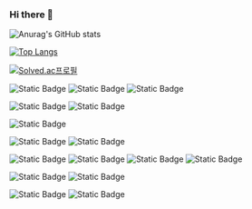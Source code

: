 ### Hi there 👋

<!--
**gmkil11/gmkil11** is a ✨ _special_ ✨ repository because its `README.md` (this file) appears on your GitHub profile.

Here are some ideas to get you started:

- 🔭 I’m currently working on ...
- 🌱 I’m currently learning ...
- 👯 I’m looking to collaborate on ...
- 🤔 I’m looking for help with ...
- 💬 Ask me about ...
- 📫 How to reach me: ...
- 😄 Pronouns: ...
- ⚡ Fun fact: ...
-->
![Anurag's GitHub stats](https://github-readme-stats.vercel.app/api?username=gmkil11&show_icons=true)


[![Top Langs](https://github-readme-stats.vercel.app/api/top-langs/?username=gmkil11&layout=compact&card_width=445&hide=html,css)](https://github.com/gmkil11/github-readme-stats)

[![Solved.ac프로필](http://mazassumnida.wtf/api/v2/generate_badge?boj=gmkil11)](https://solved.ac/gmkil11)

![Static Badge](https://img.shields.io/badge/Java-007396.svg?&style=for-the-badge&logo=Java&logoColor=white)
![Static Badge](https://img.shields.io/badge/spring-6DB33F?style=for-the-badge&logo=spring&logoColor=white)
![Static Badge](https://img.shields.io/badge/spring_boot-6DB33F?style=for-the-badge&logo=spring%20boot&logoColor=white)

![Static Badge](https://img.shields.io/badge/PYTHONE-%233776AB?style=for-the-badge&logo=python&logoColor=white)
![Static Badge](https://img.shields.io/badge/openCV-5C3EE8?style=for-the-badge&logo=opencv&logoColor=white)

![Static Badge](https://img.shields.io/badge/java_script-F7DF1E?style=for-the-badge&logo=javascript&logoColor=white)

![Static Badge](https://img.shields.io/badge/oracle-F80000?style=for-the-badge&logo=oracle&logoColor=white)
![Static Badge](https://img.shields.io/badge/FIRE_BASE-FFCA28?style=for-the-badge&logo=FIREBASE&logoColor=white)


![Static Badge](https://img.shields.io/badge/HTML5-E34F26?style=for-the-badge&logo=html5&logoColor=white)
![Static Badge](https://img.shields.io/badge/CSS-1572B6?style=for-the-badge&logo=CSS3&logoColor=white)
![Static Badge](https://img.shields.io/badge/thymeleaf-005F0F?style=for-the-badge&logo=thymeleaf&logoColor=white)
![Static Badge](https://img.shields.io/badge/react-61DAFB?style=for-the-badge&logo=react&logoColor=white)



![Static Badge](https://img.shields.io/badge/GIT-%23F05032?style=for-the-badge&logo=git&logoColor=white)
![Static Badge](https://img.shields.io/badge/FIGMA-F24E1E?style=for-the-badge&logo=FIGMA&logoColor=white)


![Static Badge](https://img.shields.io/badge/intellij-FE275D?style=for-the-badge&logo=intellijidea&logoColor=white)
![Static Badge](https://img.shields.io/badge/vs_code-007ACC?style=for-the-badge&logo=visualstudiocode&logoColor=white)

